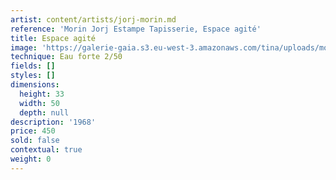 ```yaml
---
artist: content/artists/jorj-morin.md
reference: 'Morin Jorj Estampe Tapisserie, Espace agité'
title: Espace agité
image: 'https://galerie-gaia.s3.eu-west-3.amazonaws.com/tina/uploads/morin-jorj-estampe-tapisserie/galerie-gaia-jorj-morin-espace agité.JPG'
technique: Eau forte 2/50
fields: []
styles: []
dimensions:
  height: 33
  width: 50
  depth: null
description: '1968'
price: 450
sold: false
contextual: true
weight: 0
---
```


